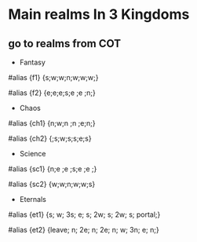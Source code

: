 # Main realms In 3 Kingdoms 

## go to realms  from COT 

- Fantasy 

#alias {f1} {s;w;w;n;w;w;w;}


#alias {f2} {e;e;e;s;e ;e ;n;}

- Chaos

#alias {ch1} {n;w;n ;n ;e;n;}

#alias {ch2} {;s;w;s;s;e;s}

- Science

#alias {sc1} {n;e ;e ;s;e ;e ;}

#alias {sc2} {w;w;n;w;w;s}


- Eternals

#alias {et1} {s; w; 3s; e; s; 2w; s; 2w; s; portal;}

#alias {et2} {leave; n; 2e; n; 2e; n; w; 3n; e; n;}